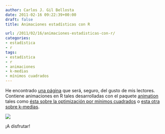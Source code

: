 ```yaml
---
author: Carlos J. Gil Bellosta
date: 2011-02-16 09:22:39+00:00
draft: false
title: Animaciones estadísticas con R

url: /2011/02/16/animaciones-estadisticas-con-r/
categories:
- estadística
- r
tags:
- estadística
- r
- animaciones
- k-medias
- mínimos cuadrados
---
```


He encontrado [una página](https://yihui.org/animation/) que será, seguro, del gusto de mis lectores. Contiene animaciones en R tales desarrolladas con el paquete [animation](http://cran.r-project.org/web/packages/animation/index.html) tales como [ésta sobre la optimización por mínimos cuadrados](https://yihui.org/animation/example/least-squares/) o [esta otra sobre k-medias](https://yihui.org/animation/example/kmeans-ani/).

[![](/wp-uploads/2011/02/43.png#center)
](/wp-uploads/2011/02/43.png#center)

¡A disfrutar!
